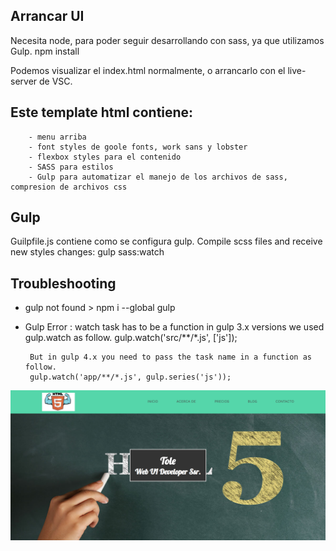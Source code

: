 ## Arrancar UI
Necesita node, para poder seguir desarrollando con sass, ya que utilizamos Gulp.
npm install

Podemos visualizar el index.html normalmente, o arrancarlo con el live-server de VSC.

## Este template html contiene:
        - menu arriba
        - font styles de goole fonts, work sans y lobster
        - flexbox styles para el contenido
        - SASS para estilos
        - Gulp para automatizar el manejo de los archivos de sass, compresion de archivos css

## Gulp
Guilpfile.js contiene como se configura gulp.
Compile scss files and receive new styles changes:
        gulp sass:watch

## Troubleshooting
 - gulp not found > npm i --global gulp
 - Gulp Error : watch task has to be a function
        in gulp 3.x versions we used gulp.watch as follow.
        gulp.watch('src/**/*.js', ['js']);

        But in gulp 4.x you need to pass the task name in a function as follow.
        gulp.watch('app/**/*.js', gulp.series('js'));

![Site image](img/screenshot.png)
